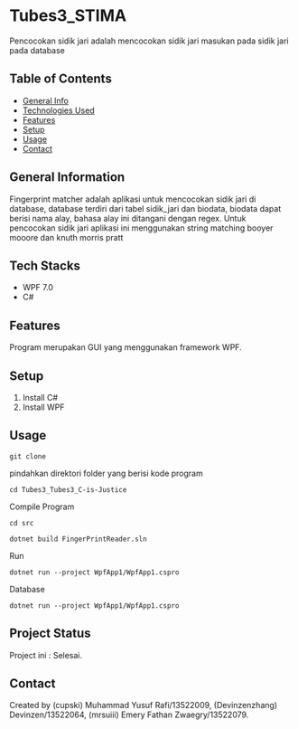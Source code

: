 #  Tubes3_STIMA
Pencocokan sidik jari adalah mencocokan sidik jari masukan pada sidik jari pada database
## Table of Contents
* [General Info](#general-information)
* [Technologies Used](#technologies-used)
* [Features](#features)
* [Setup](#setup)
* [Usage](#usage)
* [Contact](#contact)
<!-- * [License](#license) -->


## General Information
Fingerprint matcher adalah aplikasi untuk mencocokan sidik jari di database, database terdiri dari tabel sidik_jari dan biodata, biodata dapat berisi nama alay, bahasa alay ini ditangani dengan regex. Untuk pencocokan sidik jari aplikasi ini menggunakan string matching booyer mooore dan knuth morris pratt

<!-- You don't have to answer all the questions - just the ones relevant to your project. -->


## Tech Stacks
- WPF 7.0 
- C#


## Features
Program merupakan GUI yang menggunakan framework WPF. 

## Setup
1. Install C#
2. Install WPF


## Usage
```shell
git clone 
```
pindahkan direktori folder yang berisi kode program
```shell
cd Tubes3_Tubes3_C-is-Justice
```
Compile Program
```shell
cd src
```
```shell
dotnet build FingerPrintReader.sln
```
Run
```shell
dotnet run --project WpfApp1/WpfApp1.cspro
```

Database
```shell
dotnet run --project WpfApp1/WpfApp1.cspro
```

## Project Status
Project ini : Selesai.



## Contact
Created by (cupski) Muhammad Yusuf Rafi/13522009, (Devinzenzhang)  Devinzen/13522064, (mrsuiii) Emery Fathan Zwaegry/13522079.


<!-- Optional -->
<!-- ## License -->
<!-- This project is open source and available under the [... License](). -->

<!-- You don't have to include all sections - just the one's relevant to your project -->
